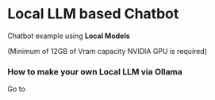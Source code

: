 # Local LLM based Chatbot

Chatbot example using **Local Models**

(Minimum of 12GB of Vram capacity NVIDIA GPU is required)



### How to make your own Local LLM via Ollama

Go to 

